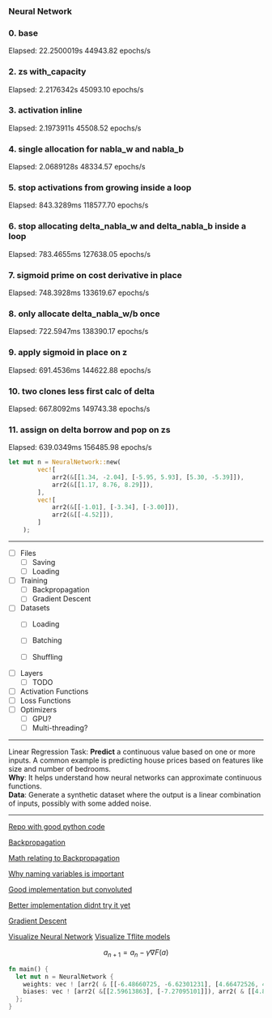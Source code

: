 
### Neural Network

### 0. base
Elapsed: 22.2500019s
44943.82 epochs/s

### 2. zs with_capacity

Elapsed: 2.2176342s
45093.10 epochs/s

### 3. activation inline

Elapsed: 2.1973911s
45508.52 epochs/s

### 4. single allocation for nabla_w and nabla_b

Elapsed: 2.0689128s
48334.57 epochs/s

### 5. stop activations from growing inside a loop

Elapsed: 843.3289ms
118577.70 epochs/s

### 6. stop allocating delta_nabla_w and delta_nabla_b inside a loop

Elapsed: 783.4655ms
127638.05 epochs/s

### 7. sigmoid prime on cost derivative in place

Elapsed: 748.3928ms
133619.67 epochs/s

### 8. only allocate delta_nabla_w/b once

Elapsed: 722.5947ms
138390.17 epochs/s

### 9. apply sigmoid in place on z

Elapsed: 691.4536ms
144622.88 epochs/s

### 10. two clones less first calc of delta

Elapsed: 667.8092ms
149743.38 epochs/s

### 11. assign on delta borrow and pop on zs

Elapsed: 639.0349ms
156485.98 epochs/s


```rust
let mut n = NeuralNetwork::new(
        vec![
            arr2(&[[1.34, -2.04], [-5.95, 5.93], [5.30, -5.39]]),
            arr2(&[[1.17, 8.76, 8.29]]),
        ],
        vec![
            arr2(&[[-1.01], [-3.34], [-3.00]]),
            arr2(&[[-4.52]]),
        ]
    ); 
```

---
- [ ] Files
  - [ ] Saving
  - [ ] Loading

- [ ] Training
  - [ ] Backpropagation
  - [ ] Gradient Descent
  
- [ ] Datasets
  - [ ] Loading
  - [ ] Batching
  - [ ] Shuffling


- [ ] Layers
  - [ ] TODO
- [ ] Activation Functions
- [ ] Loss Functions
- [ ] Optimizers
  - [ ] GPU?
  - [ ] Multi-threading?

---
Linear Regression
Task: 
**Predict** a continuous value based on one or more inputs. A common example is 
predicting house prices based on features like size and number of bedrooms.<br>
**Why**: It helps understand how neural networks can approximate continuous functions.<br>
**Data**: Generate a synthetic dataset where the output is a linear combination of 
inputs, possibly with some added noise.<br>

---

[Repo with good python code](https://github.com/mnielsen/neural-networks-and-deep-learning/blob/master/src/network3.py)

[Backpropagation](https://www.youtube.com/watch?v=Ilg3gGewQ5U)

[Math relating to Backpropagation](https://www.youtube.com/watch?v=tIeHLnjs5U8)

[Why naming variables is important](https://github.com/MikhailKravets/NeuroFlow/blob/master/src/lib.rs)

[Good implementation but convoluted](https://github.com/jackm321/RustNN/blob/master/src/lib.rs)

[Better implementation didnt try it yet](https://github.com/Vercaca/NN-Backpropagation/blob/master/neural_network.py#L28)

[Gradient Descent](https://en.wikipedia.org/wiki/Gradient_descent)

[Visualize Neural Network](https://alexlenail.me/NN-SVG/index.html)
[Visualize Tflite models](https://netron.app/)



```math
a_{n+1}=a_{n} - \gamma \nabla F(a)
```

```rust
fn main() {
  let mut n = NeuralNetwork {
    weights: vec ! [arr2( & [[-6.48660725, -6.62301231], [4.66472526, 4.68940699]]), arr2( & [[-9.6819727, -10.03086451]])],
    biases: vec ! [arr2( &[[2.59613863], [-7.27095101]]), arr2( & [[4.87653359]])],
  };
}
```

